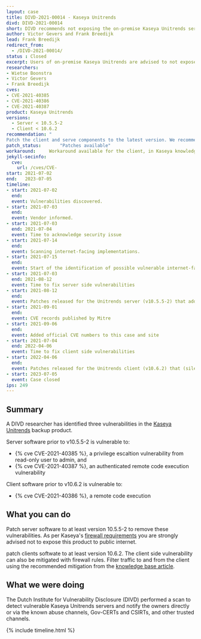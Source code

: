 ```yaml
---
layout: case
title: DIVD-2021-00014 - Kaseya Unitrends
divd: DIVD-2021-00014
short: DIVD recommends not exposing the on-premise Kaseya Unitrends servers to the internet
author: Victor Gevers and Frank Breedijk
lead: Frank Breedijk
redirect_from:
  - /DIVD-2021-00014/
status : Closed
excerpt: Users of on-premise Kaseya Unitrends are advised to not expose this service directly to the internet
researchers:
- Wietse Boonstra
- Victor Gevers
- Frank Breedijk
cves: 
- CVE-2021-40385
- CVE-2021-40386
- CVE-2021-40387
product: Kaseya Unitrends
versions: 
  - Server < 10.5.5-2
  - Client < 10.6.2
recommendation: "
Patch the client and serve components to the latest version. We recommend not to expose this service or the clients directly to the internet but to use additional access control measures in front of it."
patch_status:	 	"Patches available"
workaround:		Workaround available for the client, in Kaseya knowledge base
jekyll-secinfo:
  cve:
    url: /cves/CVE-
start: 2021-07-02
end:   2023-07-05
timeline:
- start: 2021-07-02
  end: 
  event: Vulnerabilities discovered.
- start: 2021-07-03
  end:
  event: Vendor informed.
- start: 2021-07-03
  end: 2021-07-04
  event: Time to acknowledge security issue
- start: 2021-07-14
  end:
  event: Scanning internet-facing implementations.
- start: 2021-07-15
  end:
  event: Start of the identification of possible vulnerable internet-facing systems.
- start: 2021-07-03
  end: 2021-08-12
  event: Time to fix server side vulnerabilities
- start: 2021-08-12
  end:
  event: Patches released for the Unitrends server (v10.5.5-2) that address CVE-2021-40385 and CVE-2021-40387
- start: 2021-09-01
  end:
  event: CVE records published by Mitre
- start: 2021-09-06
  end:
  event: Added official CVE numbers to this case and site
- start: 2021-07-04
  end: 2022-04-06
  event: Time to fix client side vulnerabilities
- start: 2022-04-06
  end:   
  event: Patches released for the Unitrends client (v10.6.2) that (silently) address CVE-2021-40386
- start: 2023-07-05
  event: Case closed
ips: 249
---
```


## Summary
A DIVD researcher has identified three vulnerabilities in the [Kaseya Unitrends](https://www.unitrends.com/products/enterprise-backup-software) backup product.

Server software prior to v10.5.5-2 is vulnerable to:
* {% cve CVE-2021-40385 %}, a privilege escaltion vulnerability from read-only user to admin, and
* {% cve CVE-2021-40387 %}, an authenticated remote code execution vulnerability

Client software prior to v10.6.2 is vulnerable to: 
* {% cve CVE-2021-40386 %}, a remote code execution


## What you can do
Patch server software to at least version 10.5.5-2 to remove these vulnerabilities. As per Kaseya's [firewall requirements](https://support.unitrends.com/hc/en-us/articles/360013264518) you are strongly advised not to expose this product to public internet.

patch clients softwate to at least version 10.6.2. The client side vulnerability can also be mitigated with firewall rules. Filter traffic to and from the client using the recommended mitigation from the [knowledge base article](https://support.unitrends.com/hc/en-us/articles/4404684084369-RCE-KB). 
 
## What we were doing
The Dutch Institute for Vulnerability Disclosure (DIVD) performed a scan to detect vulnerable Kaseya Unitrends servers and notify the owners directly or via the known abuse channels, Gov-CERTs and CSIRTs, and other trusted channels.


{% include timeline.html %}

